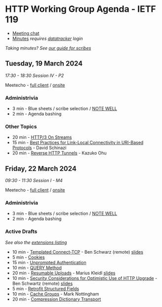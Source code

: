 # HTTP Working Group Agenda - IETF 119

* [Meeting chat](https://zulip.ietf.org/#narrow/stream/httpbis)
* [Minutes](https://notes.ietf.org/notes-ietf-119-httpbis) _requires [datatracker](https://datatracker.ietf.org) login_

*Taking minutes? See [our guide for scribes](https://github.com/httpwg/wiki/wiki/TakingMinutes)*


## Tuesday, 19 March 2024

_17:30 - 18:30 Session IV - P2_

Meetecho - [full client](https://meetings.conf.meetecho.com/ietf119/?session=31968) / [onsite](https://meetings.conf.meetecho.com/onsite119/?session=31968)


### Administrivia

*  3 min - Blue sheets / scribe selection / [NOTE WELL](https://www.ietf.org/about/note-well/)
*  2 min - Agenda bashing


### Other Topics

* 20 min - [HTTP/3 On Streams](https://datatracker.ietf.org/doc/html/draft-kazuho-httpbis-http3-on-streams)
* 15 min - [Best Practices for Link-Local Connectivity in URI-Based Protocols](https://datatracker.ietf.org/doc/draft-schinazi-httpbis-link-local-uri-bcp/) - David Schinazi
* 20 min - [Reverse HTTP Tunnels](https://www.ietf.org/archive/id/draft-kazuho-httpbis-reverse-tunnel-00.html) - Kazuko Ohu


## Friday, 22 March 2024

_09:30 - 11:30 Session I - M4_

Meetecho - [full client](https://meetings.conf.meetecho.com/ietf119/?session=31967) / [onsite](https://meetings.conf.meetecho.com/onsite119/?session=31967)

### Administrivia

*  3 min - Blue sheets / scribe selection / [NOTE WELL](https://www.ietf.org/about/note-well/)
*  2 min - Agenda bashing


### Active Drafts

_See also the [extensions listing](https://httpwg.org/http-extensions/)_

* 10 min - [Templated Connect-TCP](https://datatracker.ietf.org/doc/draft-ietf-httpbis-connect-tcp) - Ben Schwarz (remote) [slides](connect-tcp.pdf)
*  5 min - [Cookies](https://datatracker.ietf.org/doc/draft-ietf-httpbis-rfc6265bis)
* 15 min - [Unprompted Authentication](https://datatracker.ietf.org/doc/draft-ietf-httpbis-unprompted-auth)
* 10 min - [QUERY Method](https://datatracker.ietf.org/doc/draft-ietf-httpbis-safe-method-w-body)
* 20 min - [Resumable Uploads](https://datatracker.ietf.org/doc/draft-ietf-httpbis-resumable-upload) - Marius Kleidl [slides](resumable-uploads.pdf)
* 10 min - [Security Considerations for Optimistic Use of HTTP Upgrade](https://datatracker.ietf.org/doc/draft-schwartz-httpbis-optimistic-upgrade/) - Ben Schwartz (remote) [slides](optimistic-upgrade.pdf)
*  5 min - [Retrofit Structured Fields](https://datatracker.ietf.org/doc/draft-ietf-httpbis-retrofit)
* 10 min - [Cache Groups](https://datatracker.ietf.org/doc/draft-ietf-httpbis-cache-groups/) - Mark Nottingham
* 20 min - [Compression Dictionary Transport](https://datatracker.ietf.org/doc/draft-ietf-httpbis-compression-dictionary)



